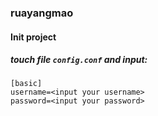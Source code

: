 ### ruayangmao
#### Init project
##### touch file `config.conf` and input:
```
[basic]
username=<input your username>
password=<input your password>
```
